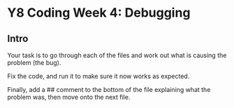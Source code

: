# Y8 Coding Week 4: Debugging

## Intro

Your task is to go through each of the files and work out what is causing the problem (the bug).

Fix the code, and run it to make sure it now works as expected.

Finally, add a ## comment to the bottom of the file explaining what the problem was, then move onto the next file.

